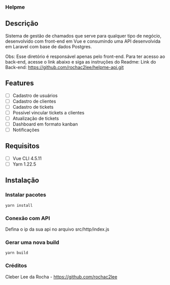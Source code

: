 ### Helpme

## Descrição

Sistema de gestão de chamados que serve para qualquer tipo de negócio, desenvolvido com front-end em Vue e consumindo uma API desenvolvida em Laravel com base de dados Postgres.

Obs: Esse diretório é responsável apenas pelo front-end. Para ter acesso ao back-end, acesse o link abaixo e siga as instruções do Readme:
Link do Back-end: https://github.com/rochac2lee/helpme-api.git

## Features

* [ ] Cadastro de usuários
* [ ] Cadastro de clientes
* [ ] Cadastro de tickets
* [ ] Possível vincular tickets a clientes
* [ ] Atualização de tickets
* [ ] Dashboard em formato kanban
* [ ] Notificações

## Requisitos

* [ ] Vue CLI 4.5.11
* [ ] Yarn 1.22.5

## Instalação

### Instalar pacotes

```
yarn install
```

### Conexão com API 

Defina o ip da sua api no arquivo src/http/index.js

### Gerar uma nova build

```
yarn build
```

### Créditos

Cleber Lee da Rocha - https://github.com/rochac2lee 
